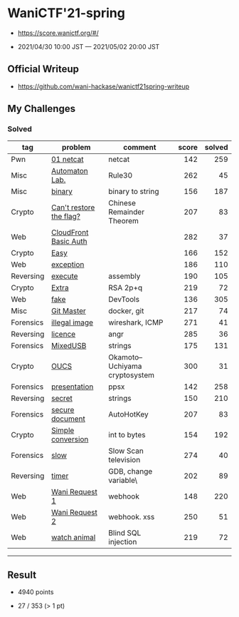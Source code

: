 # WaniCTF'21-spring

* https://score.wanictf.org/#/

* 2021/04/30 10:00 JST — 2021/05/02 20:00 JST

## Official Writeup

* https://github.com/wani-hackase/wanictf21spring-writeup

## My Challenges

### Solved

| tag       | problem                                          | comment                       | score | solved |
| --------- | ------------------------------------------------ | ----------------------------- | ----: | -----: |
| Pwn       | [01 netcat](01_netcat)                           | netcat                        | 142   | 259    |
| Misc      | [Automaton Lab.](Automaton_Lab)                  | Rule30                        | 262   | 45     |
| Misc      | [binary](binary)                                 | binary to string              | 156   | 187    |
| Crypto    | [Can't restore the flag?](Cant_restore_the_flag) | Chinese Remainder Theorem     | 207   | 83     |
| Web       | [CloudFront Basic Auth](CloudFront_Basic_Auth)   |                               | 282   | 37     |
| Crypto    | [Easy](Easy)                                     |                               | 166   | 152    |
| Web       | [exception](exception)                           |                               | 186   | 110    |
| Reversing | [execute](execute)                               | assembly                      | 190   | 105    |
| Crypto    | [Extra](Extra)                                   | RSA 2p+q                      | 219   | 72     |
| Web       | [fake](fake)                                     | DevTools                      | 136   | 305    |
| Misc      | [Git Master](Git_Master)                         | docker, git                   | 217   | 74     |
| Forensics | [illegal image](illegal_image)                   | wireshark, ICMP               | 271   | 41     |
| Reversing | [licence](licence)                               | angr                          | 285   | 36     |
| Forensics | [MixedUSB](MixedUSB)                             | strings                       | 175   | 131    |
| Crypto    | [OUCS](OUCS)                                     | Okamoto–Uchiyama cryptosystem | 300   | 31     |
| Forensics | [presentation](presentation)                     | ppsx                          | 142   | 258    |
| Reversing | [secret](secret)                                 | strings                       | 150   | 210    |
| Forensics | [secure document](secure_document)               | AutoHotKey                    | 207   | 83     |
| Crypto    | [Simple conversion](Simple_conversion)           | int to bytes                  | 154   | 192    |
| Forensics | [slow](slow)                                     | Slow Scan television          | 274   | 40     |
| Reversing | [timer](timer)                                   | GDB, change variable\         | 202   | 89     |
| Web       | [Wani Request 1](Wani_Request_1)                 | webhook                       | 148   | 220    |
| Web       | [Wani Request 2](Wani_Request_2)                 | webhook. xss                  | 250   | 51     |
| Web       | [watch animal](watch_animal)                     | Blind SQL injection           | 219   | 72     |

---

## Result

* 4940 points

* 27 / 353 (> 1 pt)
